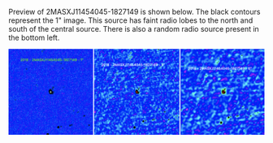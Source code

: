 Preview of 2MASXJ11454045-1827149 is shown below. The black contours represent the 1" image. This source has faint radio lobes to the north and south of the central source. There is also a random radio source present in the bottom left. 

![2MASXJ11454045-1827149](2MASXJ11454045-1827149.png "2MASXJ11454045-1827149-2018")

